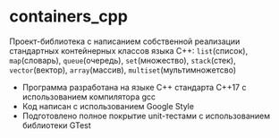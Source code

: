 # containers_cpp

Проект-библиотека с написанием собственной реализации стандартных контейнерных классов языка C++: `list`(список), `map`(словарь), `queue`(очередь), `set`(множество), `stack`(стек), `vector`(вектор), `array`(массив), `multiset`(мультимножетсво)

- Программа разработана на языке C++ стандарта C++17 с использованием компилятора gcc
- Код написан с использованием Google Style
- Подготовлено полное покрытие unit-тестами с использованием библиотеки GTest
